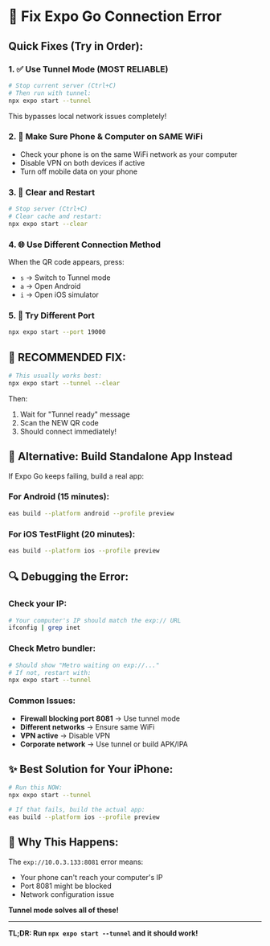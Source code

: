 # 🔧 Fix Expo Go Connection Error

## Quick Fixes (Try in Order):

### 1. ✅ Use Tunnel Mode (MOST RELIABLE)
```bash
# Stop current server (Ctrl+C)
# Then run with tunnel:
npx expo start --tunnel
```
This bypasses local network issues completely!

### 2. 📱 Make Sure Phone & Computer on SAME WiFi
- Check your phone is on the same WiFi network as your computer
- Disable VPN on both devices if active
- Turn off mobile data on your phone

### 3. 🔄 Clear and Restart
```bash
# Stop server (Ctrl+C)
# Clear cache and restart:
npx expo start --clear
```

### 4. 🌐 Use Different Connection Method
When the QR code appears, press:
- `s` → Switch to Tunnel mode
- `a` → Open Android
- `i` → Open iOS simulator

### 5. 🔌 Try Different Port
```bash
npx expo start --port 19000
```

## 🚀 RECOMMENDED FIX:

```bash
# This usually works best:
npx expo start --tunnel --clear
```

Then:
1. Wait for "Tunnel ready" message
2. Scan the NEW QR code
3. Should connect immediately!

## 📱 Alternative: Build Standalone App Instead

If Expo Go keeps failing, build a real app:

### For Android (15 minutes):
```bash
eas build --platform android --profile preview
```

### For iOS TestFlight (20 minutes):
```bash
eas build --platform ios --profile preview
```

## 🔍 Debugging the Error:

### Check your IP:
```bash
# Your computer's IP should match the exp:// URL
ifconfig | grep inet
```

### Check Metro bundler:
```bash
# Should show "Metro waiting on exp://..."
# If not, restart with:
npx expo start --tunnel
```

### Common Issues:
- **Firewall blocking port 8081** → Use tunnel mode
- **Different networks** → Ensure same WiFi
- **VPN active** → Disable VPN
- **Corporate network** → Use tunnel or build APK/IPA

## ✨ Best Solution for Your iPhone:

```bash
# Run this NOW:
npx expo start --tunnel

# If that fails, build the actual app:
eas build --platform ios --profile preview
```

## 🎯 Why This Happens:

The `exp://10.0.3.133:8081` error means:
- Your phone can't reach your computer's IP
- Port 8081 might be blocked
- Network configuration issue

**Tunnel mode solves all of these!**

---

**TL;DR: Run `npx expo start --tunnel` and it should work!**